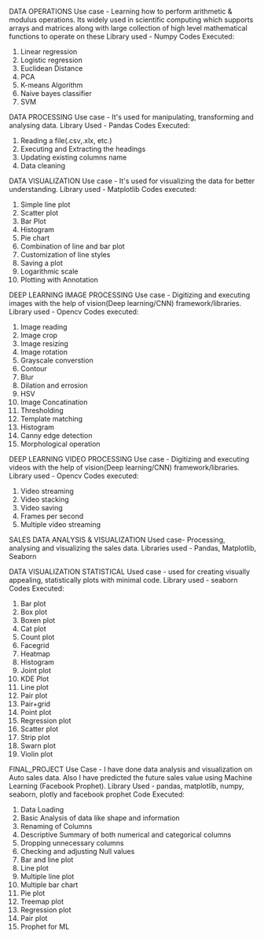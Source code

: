 DATA OPERATIONS
Use case - Learning how to perform arithmetic & modulus operations. Its widely used in scientific computing which supports arrays and matrices along with large collection of high level mathematical functions to operate on these 
Library used - Numpy
Codes Executed:
1. Linear regression
2. Logistic regression
3. Euclidean Distance
4. PCA
5. K-means Algorithm
6. Naive bayes classifier
7. SVM

DATA PROCESSING
Use case - It's used for manipulating, transforming and analysing data.
Library Used - Pandas
Codes Executed:
1. Reading a file(.csv,.xlx, etc.)
2. Executing and Extracting the headings
3. Updating existing columns name
4. Data cleaning

DATA VISUALIZATION
Use case - It's used for visualizing the data for better understanding.
Library used - Matplotlib
Codes executed:
1. Simple line plot
2. Scatter plot
3. Bar Plot
4. Histogram
5. Pie chart
6. Combination of line and bar plot
7. Customization of line styles
8. Saving a plot
9. Logarithmic scale
10. Plotting with Annotation

DEEP LEARNING IMAGE PROCESSING
Use case - Digitizing and executing images with the help of vision(Deep learning/CNN) framework/libraries.
Library used - Opencv
Codes executed:
1. Image reading
2. Image crop
3. Image resizing
4. Image rotation
5. Grayscale converstion
6. Contour
7. Blur
8. Dilation and errosion
9. HSV
10. Image Concatination
11. Thresholding
12. Template matching
13. Histogram
14. Canny edge detection
15. Morphological operation

DEEP LEARNING VIDEO PROCESSING
Use case - Digitizing and executing videos with the help of vision(Deep learning/CNN) framework/libraries.
Library used - Opencv
Codes executed:
1. Video streaming
2. Video stacking
3. Video saving
4. Frames per second
5. Multiple video streaming

SALES DATA ANALYSIS & VISUALIZATION
Used case- Processing, analysing and visualizing the sales data.
Libraries used - Pandas, Matplotlib, Seaborn

DATA VISUALIZATION STATISTICAL
Used case - used for creating visually appealing, statistically plots with minimal code.
Library used - seaborn
Codes Executed:
1. Bar plot
2. Box plot
3. Boxen plot
4. Cat plot
5. Count plot
6. Facegrid
7. Heatmap
8. Histogram
9. Joint plot
10. KDE Plot
11. Line plot
12. Pair plot
13. Pair+grid
14. Point plot
15. Regression plot
16. Scatter plot
17. Strip plot
18. Swarn plot
19. Violin plot

FINAL_PROJECT
Use Case - I have done data analysis and visualization on Auto sales data. Also I have predicted the future sales value using Machine Learning (Facebook Prophet).
Library Used - pandas, matplotlib, numpy, seaborn, plotly and facebook prophet
Code Executed:
1. Data Loading
2. Basic Analysis of data like shape and information
3. Renaming of Columns
4. Descriptive Summary of both numerical and categorical columns
5. Dropping unnecessary columns
6. Checking and adjusting Null values
7. Bar and line plot
8. Line plot
9. Multiple line plot
10. Multiple bar chart
11. Pie plot
12. Treemap plot
13. Regression plot
14. Pair plot
15. Prophet for ML
